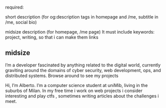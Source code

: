 
required:

short description (for og:description tags in homepage and /me, subtitle in /me, social bio)

midsize description (for homepage, /me page)
It must include keywords: project, writing, so that i can make them links



## midsize

I’m a developer fascinated by anything related to the digital world, currently graviting around the domains of cyber security, web development, ops, and distributed systems.
Browse around to see my projects

Hi, I’m Alberto. I’m a computer science student at uniMib, living in the suburbs of Milan. In my free time i work on web projects i consider interesting and play ctfs , sometimes writing articles about the challenges i meet.